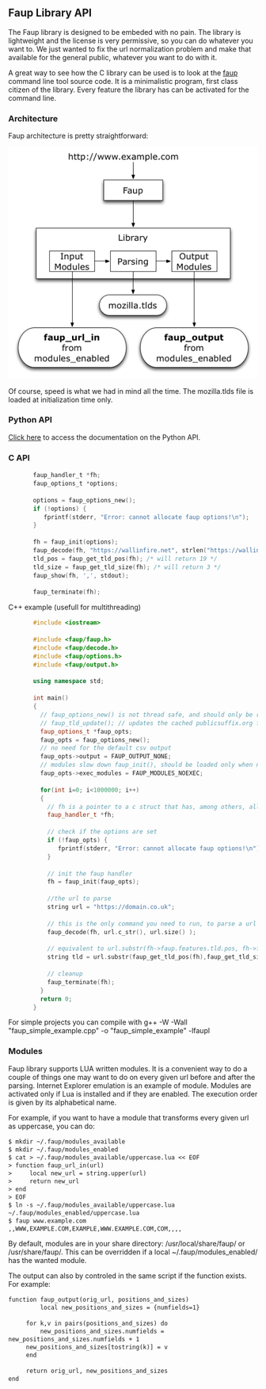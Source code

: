 ## Faup Library API

The Faup library is designed to be embeded with no pain. The library is lightweight and the license is very permissive, so you can do whatever you want to. We just wanted to fix the url normalization problem and make that available for the general public, whatever you want to do with it.

A great way to see how the C library can be used is to look at the [faup][fauptoolsrc] command line tool source code. It is a minimalistic program, first class citizen of the library. Every feature the library has can be activated for the command line.

### Architecture

Faup architecture is pretty straightforward:

<p align="center"><img src="images/faup-arch.png"/></p>

Of course, speed is what we had in mind all the time. The mozilla.tlds file is loaded at initialization time only.

### Python API

[Click here][pythonapi] to access the documentation on the Python API.

### C API

```C
       faup_handler_t *fh;
       faup_options_t *options;

       options = faup_options_new();
       if (!options) {
       	  fprintf(stderr, "Error: cannot allocate faup options!\n");
       }

       fh = faup_init(options);
       faup_decode(fh, "https://wallinfire.net", strlen("https://wallinfire.net"));
       tld_pos = faup_get_tld_pos(fh); /* will return 19 */       
       tld_size = faup_get_tld_size(fh); /* will return 3 */       
       faup_show(fh, ',', stdout);

       faup_terminate(fh);
```

C++ example (usefull for multithreading)

```C++
       #include <iostream>
       
       #include <faup/faup.h>
       #include <faup/decode.h>
       #include <faup/options.h>
       #include <faup/output.h>
       
       using namespace std;
       
       int main()
       {
         // faup_options_new() is not thread safe, and should only be runned once per code, it is also the part that loads the cached publicsuffix.org file
         // faup_tld_update(); // updates the cached publicsuffix.org file
         faup_options_t *faup_opts;
         faup_opts = faup_options_new();
         // no need for the default csv output
         faup_opts->output = FAUP_OUTPUT_NONE;
         // modules slow down faup_init(), should be loaded only when needed 
         faup_opts->exec_modules = FAUP_MODULES_NOEXEC;
        
         for(int i=0; i<1000000; i++)
         {
           // fh is a pointer to a c struct that has, among others, all the positions where the uri splits in host, tld, etc.
           faup_handler_t *fh;
          
           // check if the options are set
           if (!faup_opts) {
              fprintf(stderr, "Error: cannot allocate faup options!\n");
           }
       
           // init the faup handler
           fh = faup_init(faup_opts);
       
           //the url to parse
           string url = "https://domain.co.uk";
       
           // this is the only command you need to run, to parse a url (if you are not running in multithreaded mode)
           faup_decode(fh, url.c_str(), url.size() );
       
           // equivalent to url.substr(fh->faup.features.tld.pos, fh->faup.features.tld.size);
           string tld = url.substr(faup_get_tld_pos(fh),faup_get_tld_size(fh));
       
           // cleanup
           faup_terminate(fh);
         }
         return 0;
       }
```
For simple projects you can compile with
g++ -W -Wall "faup_simple_example.cpp" -o "faup_simple_example" -lfaupl


### Modules

Faup library supports LUA written modules. It is a convenient way to do a couple of things one may want to do on every given url before and after the parsing.
Internet Explorer emulation is an example of module. Modules are activated only if Lua is installed and if they are enabled. The execution order is given by its
alphabetical name.

For example, if you want to have a module that transforms every given url as uppercase, you can do:

    $ mkdir ~/.faup/modules_available
    $ mkdir ~/.faup/modules_enabled
    $ cat > ~/.faup/modules_available/uppercase.lua << EOF
    > function faup_url_in(url)
    >     local new_url = string.upper(url)
    >     return new_url
    > end
    > EOF
    $ ln -s ~/.faup/modules_available/uppercase.lua ~/.faup/modules_enabled/uppercase.lua
    $ faup www.example.com
    ,,WWW,EXAMPLE.COM,EXAMPLE,WWW.EXAMPLE.COM,COM,,,,

By default, modules are in your share directory: /usr/local/share/faup/ or /usr/share/faup/. This can be overridden if a local ~/.faup/modules_enabled/ has the wanted module. 

The output can also by controled in the same script if the function exists. For example:

    function faup_output(orig_url, positions_and_sizes)
    	     local new_positions_and_sizes = {numfields=1}

	     for k,v in pairs(positions_and_sizes) do
	     	 new_positions_and_sizes.numfields = new_positions_and_sizes.numfields + 1
		 new_positions_and_sizes[tostring(k)] = v
	     end

	     return orig_url, new_positions_and_sizes
    end



[fauptoolsrc]: http://github.com/stricaud/faup/blob/master/src/tools/faup.c
[pythonapi]: python-api.md
